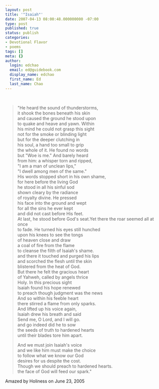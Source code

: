 ```yaml
---
layout: post
title: '"Isaiah"'
date: 2007-04-13 08:00:48.000000000 -07:00
type: post
published: true
status: publish
categories:
- Devotional Flavor
- poems
tags: []
meta: {}
author:
  login: edchao
  email: ed@guidebook.com
  display_name: edchao
  first_name: Ed
  last_name: Chao
---
```

<br />
<blockquote><p> <span>"He heard the sound of thunderstorms,<br />
it shook the bones beneath his skin<br />
and caused the ground he stood upon<br />
to quake and heave and yawn.   Within<br />
his mind he could not grasp this sight<br />
not for the smoke or blinding light<br />
but for the deeper clutching in<br />
his soul, a hand too small to grip<br />
the whole of it. He found no words<br />
but "Woe is me."  And barely heard<br />
from him: a whisper torn and ripped,<br />
"I am a man of unclean lips,"<br />
"I dwell among men of the same."<br />
His words stopped short in his own shame,<br />
for here before the living God<br />
he stood in all his sinful sod<br />
shown cleary by the radiance<br />
of royalty divine.  He pressed<br />
his face into the ground and wept<br />
for all the sins he ever kept<br />
and did not cast before His feet.<br />
At last, he stood before God's seat.</span>Yet there the roar seemed all at once<br />
to fade.  He turned his eyes still hunched<br />
upon his knees to see the tongs<br />
of heaven close and draw<br />
a coal of fire from the flame<br />
to cleanse the filth of Isaiah's shame.<br />
and there it touched and purged his lips<br />
and scorched the flesh until the skin<br />
blistered from the heat of God.<br />
But there he felt the gracious heart<br />
of Yahweh, called by angels thrice<br />
Holy.  In this precious sight<br />
Isaiah found his hope renewed<br />
to preach though judgment was the news<br />
And so within his feeble heart<br />
there stirred a flame from only sparks.<br />
And lifted up his voice again,<br />
Isaiah drew his breath and said<br />
Send me, O Lord, and I will go.<br />
and go indeed did he to sow<br />
the seeds of truth to hardened hearts<br />
until their blades tore him apart.</p>
<p>And we must join Isaiah's voice<br />
and we like him must make the choice<br />
to follow what we know our God<br />
desires for us despite the cost.<br />
Though we should preach to hardened hearts.<br />
the face of God will feed our spark."</p></blockquote>
<p>Amazed by Holiness on June 23, 2005</p>
